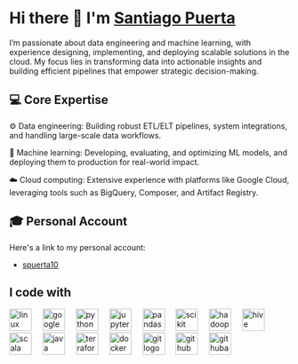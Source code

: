# Hi there 👋 I'm [Santiago Puerta](https://www.linkedin.com/in/spuertaf/)
I’m passionate about data engineering and machine learning, with experience designing, implementing, and deploying scalable solutions in the cloud. My focus lies in transforming data into actionable insights and building efficient pipelines that empower strategic decision-making.

## 💻 Core Expertise
⚙️ Data engineering: Building robust ETL/ELT pipelines, system integrations, and handling large-scale data workflows.

🤖 Machine learning: Developing, evaluating, and optimizing ML models, and deploying them to production for real-world impact.

☁️ Cloud computing: Extensive experience with platforms like Google Cloud, leveraging tools such as BigQuery, Composer, and Artifact Registry.

## 🎓 Personal Account
Here's a link to my personal account:
- [spuerta10](https://github.com/spuerta10) 

## I code with
<div align="left">
  <img src="https://skillicons.dev/icons?i=linux" height="40" alt="linux logo"  />
  <img width="12" />
  <img src="https://skillicons.dev/icons?i=gcp" height="40" alt="googlecloud logo"  />
  <img width="12" />
  <img src="https://skillicons.dev/icons?i=py" height="40" alt="python logo"  />
  <img width="12" />
  <img src="https://cdn.jsdelivr.net/gh/devicons/devicon/icons/jupyter/jupyter-original.svg" height="40" alt="jupyter logo"  />
  <img width="12" />
  <img src="https://cdn.jsdelivr.net/gh/devicons/devicon/icons/pandas/pandas-original.svg" height="40" alt="pandas logo"  />
  <img width="12" />
  <img src="https://upload.wikimedia.org/wikipedia/commons/0/05/Scikit_learn_logo_small.svg" height="40" alt="scikit learn"  />
  <img width="12" />
  <img src="https://www.vectorlogo.zone/logos/apache_hadoop/apache_hadoop-icon.svg" height="40" alt="hadoop"  />
  <img width="12" />
  <img src="https://www.vectorlogo.zone/logos/apache_hive/apache_hive-icon.svg" height="40" alt="hive"  />
  <img width="12" />
  <img src="https://skillicons.dev/icons?i=scala" height="40" alt="scala logo"  />
  <img width="12" />
  <img src="https://skillicons.dev/icons?i=java" height="40" alt="java logo"  />
  <img width="12" />
  <img src="https://cdn.jsdelivr.net/gh/devicons/devicon/icons/terraform/terraform-original.svg" height="40" alt="terraform logo"  />
  <img width="12" />
  <img src="https://skillicons.dev/icons?i=docker" height="40" alt="docker logo"  />
  <img width="12" />
  <img src="https://skillicons.dev/icons?i=git" height="40" alt="git logo"  />
  <img width="12" />
  <img src="https://skillicons.dev/icons?i=github" height="40" alt="github logo"  />
  <img width="12" />
  <img src="https://skillicons.dev/icons?i=githubactions" height="40" alt="githubactions logo"  />
</div>
